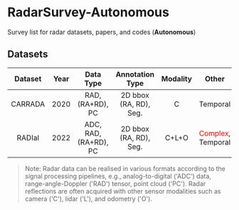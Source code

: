 <!--Overview-->
# RadarSurvey-Autonomous
Survey list for radar datasets, papers, and codes (**Autonomous**)

<!--Dataset-->
## Datasets
| Dataset | Year | Data Type | Annotation Type | Modality | Other | Link |
| :----: | :----: | :----: | :----: | :----: | :----: | :----: |
| CARRADA | 2020 | RAD, (RA+RD), PC | 2D bbox (RA, RD), Seg. | C | Temporal | [Paper](https://arxiv.org/pdf/2005.01456.pdf)<br> [Github](https://github.com/valeoai/carrada_dataset) | 
| RADIal | 2022 | ADC, RAD, (RA+RD), PC | 2D bbox (RA, RD), Seg. | C+L+O | <span style="color:red">Complex</span>, Temporal | [Paper](https://arxiv.org/pdf/2112.10646.pdf)<br> [Github](https://github.com/valeoai/RADIal) | 

> Note: Radar data can be realised in various formats according to the signal processing pipelines, e.g., analog-to-digital ('ADC') data, range-angle-Doppler ('RAD') tensor, point cloud ('PC'). Radar reflections are often acquired with other sensor modalities such as camera ('C'), lidar ('L'), and odometry ('O').